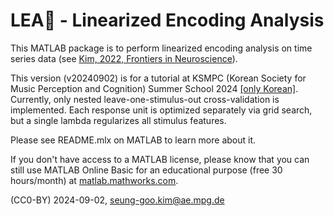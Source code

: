 # LEA👧 - Linearized Encoding Analysis

This MATLAB package is to perform linearized encoding analysis on time series data (see [Kim, 2022, Frontiers in Neuroscience](https://doi.org/10.3389/fnins.2022.928841)).

This version (v20240902) is for a tutorial at KSMPC (Korean Society for Music Perception and Cognition) Summer School 2024 [[only Korean]](https://www.ksmpc.kr/single-post/2024-%EC%A0%9C-3-%ED%9A%8C-%ED%95%9C%EA%B5%AD%EC%9D%8C%EC%95%85%EC%A7%80%EA%B0%81%EC%9D%B8%EC%A7%80%ED%95%99%ED%9A%8C-%EC%97%AC%EB%A6%84%ED%95%99%EA%B5%90). Currently, only nested leave-one-stimulus-out cross-validation is implemented. Each response unit is optimized separately via grid search, but a single lambda regularizes all stimulus features.

Please see README.mlx on MATLAB to learn more about it.

If you don't have access to a MATLAB license, please know that you can still use MATLAB Online Basic for an educational purpose (free 30 hours/month) at [matlab.mathworks.com](https://matlab.mathworks.com).

(CC0-BY) 2024-09-02, [seung-goo.kim@ae.mpg.de](mailto:seung-goo.kim@ae.mpg.de)

